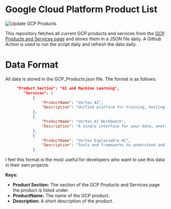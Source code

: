 # Google Cloud Platform Product List

![Update GCP Products](https://github.com/REllwood/gcp-product-list/workflows/daily-scraping/badge.svg)

This repository fetches all current GCP products and services from the [GCP Products and Services page](https://cloud.google.com/products/) and stores them in a JSON file daily. A Github Action is used to run the script daily and refresh the data daily.

# Data Format

All data is stored in the GCP_Products.json file. The format is as follows:
```json
     "Product Section": "AI and Machine Learning",
        "Services": [
            {
                "ProductName": "Vertex AI",
                "Description": "Unified platform for training, hosting, and managing ML models."
            },
            {
                "ProductName": "Vertex AI Workbench",
                "Description": "A single interface for your data, analytics, and machine learning workflow."
            },
            {
                "ProductName": "Vertex Explainable AI",
                "Description": "Tools and frameworks to understand and interpret your machine learning models."
            }
```

I feel this format is the most useful for developers who want to use this data in their own projects.

<Strong>Keys:</Strong>
- **Product Section:** The section of the GCP Products and Services page the product is listed under.
- **ProductName:** The name of the GCP product.
- **Description:** A short description of the product.
